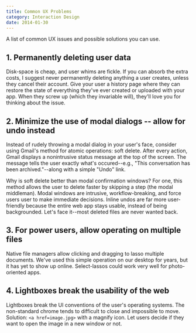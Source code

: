```yaml
---
title: Common UX Problems
category: Interaction Design
date: 2014-01-30
---
```


A list of common UX issues and possible solutions you can use.

## 1. Permanently deleting user data

Disk-space is cheap, and user whims are fickle. If you can absorb the extra costs, I suggest never permanently deleting anything a user creates, unless they cancel their account. Give your user a history page where they can restore the state of everything they've ever created or uploaded with your app. When they screw up (which they invariable will), they'll love you for thinking about the issue.

## 2. Minimize the use of modal dialogs -- allow for undo instead

Instead of rudely throwing a modal dialog in your user's face, consider using Gmail's method for atomic operations: soft delete. After every action, Gmail displays a nonintrusive status message at the top of the screen. The message tells the user exactly what's occured--e.g., "This conversation has been archived."--along with a simple "Undo" link.

Why is soft delete better than modal confirmation windows? For one, this method allows the user to delete faster by skipping a step (the modal middleman). Modal windows are intrusive, workflow-breaking, and force users user to make immediate decisions. Inline undos are far more user-friendly because the entire web app stays usable, instead of being backgrounded. Let's face it--most deleted files are never wanted back.

## 3. For power users, allow operating on multiple files

Native file managers allow clicking and dragging to lasso multiple documents. We've used this simple operation on our desktop for years, but it has yet to show up online. Select-lassos could work very well for photo-oriented apps.

## 4. Lightboxes break the usability of the web

Lightboxes break the UI conventions of the user's operating systems. The non-standard chrome tends to difficult to close and impossible to move. Solution: `<a href=image.jpg>` with a magnify icon. Let users decide if they want to open the image in a new window or not.
